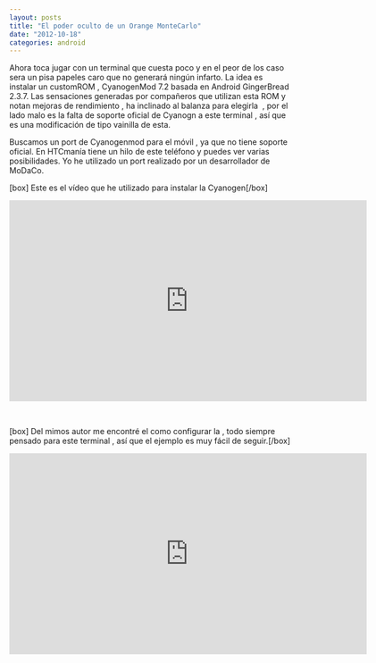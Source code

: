 ```yaml
---
layout: posts
title: "El poder oculto de un Orange MonteCarlo"
date: "2012-10-18"
categories: android
---
```


Ahora toca jugar con un terminal que cuesta poco y en el peor de los caso sera un pisa papeles caro que no generará ningún infarto. La idea es instalar un customROM , CyanogenMod 7.2 basada en Android GingerBread 2.3.7. Las sensaciones generadas por compañeros que utilizan esta ROM y notan mejoras de rendimiento , ha inclinado al balanza para elegirla  , por el lado malo es la falta de soporte oficial de Cyanogn a este terminal , así que es una modificación de tipo vainilla de esta.

Buscamos un port de Cyanogenmod para el móvil , ya que no tiene soporte oficial. En HTCmanía tiene un hilo de este teléfono y puedes ver varias posibilidades. Yo he utilizado un port realizado por un desarrollador de MoDaCo.

\[box\] Este es el vídeo que he utilizado para instalar la Cyanogen\[/box\] 

<iframe src="https://www.youtube.com/embed/hvBDdzG1WIU" frameborder="0" width="640" height="360"></iframe>

 

\[box\] Del mimos autor me encontré el como configurar la , todo siempre pensado para este terminal , así que el ejemplo es muy fácil de seguir.\[/box\] 

<iframe src="https://www.youtube.com/embed/PTVKccctqGA" frameborder="0" width="640" height="360"></iframe>
